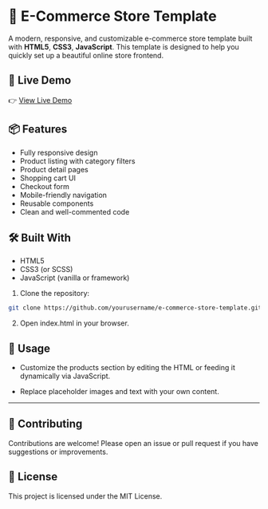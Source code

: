 # 🛒 E-Commerce Store Template

A modern, responsive, and customizable e-commerce store template built with **HTML5**, **CSS3**, **JavaScript**. This template is designed to help you quickly set up a beautiful online store frontend.

## 🚀 Live Demo

👉 [View Live Demo](https://moussassoss.github.io/e-commerce-store/)

## 📦 Features

- Fully responsive design
- Product listing with category filters
- Product detail pages
- Shopping cart UI
- Checkout form
- Mobile-friendly navigation
- Reusable components
- Clean and well-commented code

## 🛠️ Built With

- HTML5
- CSS3 (or SCSS)
- JavaScript (vanilla or framework)

1. Clone the repository:

```bash
git clone https://github.com/yourusername/e-commerce-store-template.git
```
2. Open index.html in your browser.

## 📌 Usage
- Customize the products section by editing the HTML or feeding it dynamically via JavaScript.

- Replace placeholder images and text with your own content.

---

## 🙌 Contributing
Contributions are welcome! Please open an issue or pull request if you have suggestions or improvements.

## 📄 License
This project is licensed under the MIT License.
